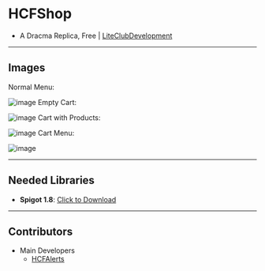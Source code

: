 # HCFShop
* A Dracma Replica, Free | [LiteClubDevelopment](https://github.com/LiteClubDevelopment)
---
## Images
Normal Menu:

![image](https://github.com/user-attachments/assets/37797853-eda3-4932-8901-9a72a005afd1)
Empty Cart:

![image](https://github.com/user-attachments/assets/c78f7244-859e-434d-93c0-6e4df8541e16)
Cart with Products:

![image](https://github.com/user-attachments/assets/dd5e87a5-ae6c-46cf-971a-95a3b75164e5)
Cart Menu:

![image](https://github.com/user-attachments/assets/7b40ebc5-3410-4bfa-9fdc-c2fce4ef8c55)

---
## Needed Libraries
- **Spigot 1.8**: [Click to Download](https://papermc.io)
---
## Contributors
- Main Developers
  - [HCFAlerts](https://github.com/HCFAlerts)
